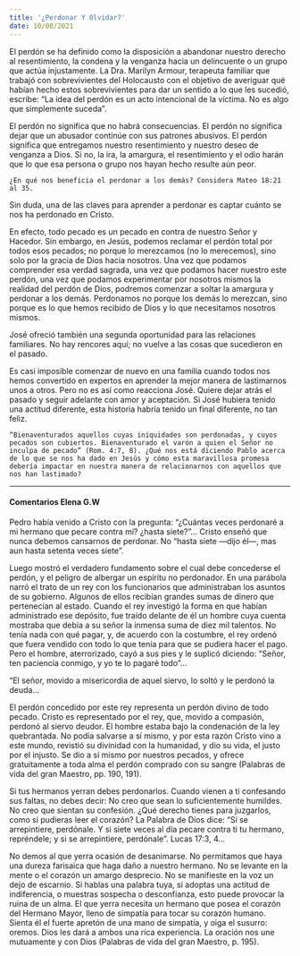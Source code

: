 ```yaml
---
title: '¿Perdonar Y Olvidar?'
date: 10/08/2021
---
```


El perdón se ha definido como la disposición a abandonar nuestro derecho al resentimiento, la condena y la venganza hacia un delincuente o un grupo que actúa injustamente. La Dra. Marilyn Armour, terapeuta familiar que trabajó con sobrevivientes del Holocausto con el objetivo de averiguar qué habían hecho estos sobrevivientes para dar un sentido a lo que les sucedió, escribe: “La idea del perdón es un acto intencional de la víctima. No es algo que simplemente suceda”.

El perdón no significa que no habrá consecuencias. El perdón no significa dejar que un abusador continúe con sus patrones abusivos. El perdón significa que entregamos nuestro resentimiento y nuestro deseo de venganza a Dios. Si no, la ira, la amargura, el resentimiento y el odio harán que lo que esa persona o grupo nos hayan hecho resulte aún peor.

`¿En qué nos beneficia el perdonar a los demás? Considera Mateo 18:21 al 35.`

Sin duda, una de las claves para aprender a perdonar es captar cuánto se nos ha perdonado en Cristo.

En efecto, todo pecado es un pecado en contra de nuestro Señor y Hacedor. Sin embargo, en Jesús, podemos reclamar el perdón total por todos esos pecados; no porque lo merezcamos (no lo merecemos), sino solo por la gracia de Dios hacia nosotros. Una vez que podamos comprender esa verdad sagrada, una vez que podamos hacer nuestro este perdón, una vez que podamos experimentar por nosotros mismos la realidad del perdón de Dios, podremos comenzar a soltar la amargura y perdonar a los demás. Perdonamos no porque los demás lo merezcan, sino porque es lo que hemos recibido de Dios y lo que necesitamos nosotros mismos.

José ofreció también una segunda oportunidad para las relaciones familiares. No hay rencores aquí; no vuelve a las cosas que sucedieron en el pasado.

Es casi imposible comenzar de nuevo en una familia cuando todos nos hemos convertido en expertos en aprender la mejor manera de lastimarnos unos a otros. Pero no es así como reacciona José. Quiere dejar atrás el pasado y seguir adelante con amor y aceptación. Si José hubiera tenido una actitud diferente, esta historia habría tenido un final diferente, no tan feliz.

`“Bienaventurados aquellos cuyas iniquidades son perdonadas, y cuyos pecados son cubiertos. Bienaventurado el varón a quien el Señor no inculpa de pecado” (Rom. 4:7, 8). ¿Qué nos está diciendo Pablo acerca de lo que se nos ha dado en Jesús y cómo esta maravillosa promesa debería impactar en nuestra manera de relacionarnos con aquellos que nos han lastimado?`

---

#### Comentarios Elena G.W

Pedro había venido a Cristo con la pregunta: “¿Cuántas veces perdonaré a mi hermano que pecare contra mí? ¿hasta siete?”… Cristo enseñó que nunca debemos cansarnos de perdonar. No “hasta siete —dijo él—, mas aun hasta setenta veces siete”.

Luego mostró el verdadero fundamento sobre el cual debe concederse el perdón, y el peligro de albergar un espíritu no perdonador. En una parábola narró el trato de un rey con los funcionarios que administraban los asuntos de su gobierno. Algunos de ellos recibían grandes sumas de dinero que pertenecían al estado. Cuando el rey investigó la forma en que habían administrado ese depósito, fue traído delante de él un hombre cuya cuenta mostraba que debía a su señor la inmensa suma de diez mil talentos. No tenía nada con qué pagar, y, de acuerdo con la costumbre, el rey ordenó que fuera vendido con todo lo que tenía para que se pudiera hacer el pago. Pero el hombre, aterrorizado, cayó a sus pies y le suplicó diciendo: “Señor, ten paciencia conmigo, y yo te lo pagaré todo”…

“El señor, movido a misericordia de aquel siervo, lo soltó y le perdonó la deuda…

El perdón concedido por este rey representa un perdón divino de todo pecado. Cristo es representado por el rey, que, movido a compasión, perdonó al siervo deudor. El hombre estaba bajo la condenación de la ley quebrantada. No podía salvarse a sí mismo, y por esta razón Cristo vino a este mundo, revistió su divinidad con la humanidad, y dio su vida, el justo por el injusto. Se dio a sí mismo por nuestros pecados, y ofrece gratuitamente a toda alma el perdón comprado con su sangre (Palabras de vida del gran Maestro, pp. 190, 191).

Si tus hermanos yerran debes perdonarlos. Cuando vienen a ti confesando sus faltas, no debes decir: No creo que sean lo suficientemente humildes. No creo que sientan su confesión. ¿Qué derecho tienes para juzgarlos, como si pudieras leer el corazón? La Palabra de Dios dice: “Si se arrepintiere, perdónale. Y si siete veces al día pecare contra ti tu hermano, repréndele; y si se arrepintiere, perdónale”. Lucas 17:3, 4…

No demos al que yerra ocasión de desanimarse. No permitamos que haya una dureza farisaica que haga daño a nuestro hermano. No se levante en la mente o el corazón un amargo desprecio. No se manifieste en la voz un dejo de escarnio. Si hablas una palabra tuya, si adoptas una actitud de indiferencia, o muestras sospecha o desconfianza, esto puede provocar la ruina de un alma. El que yerra necesita un hermano que posea el corazón del Hermano Mayor, lleno de simpatía para tocar su corazón humano. Sienta él el fuerte apretón de una mano de simpatía, y oiga el susurro: oremos. Dios les dará a ambos una rica experiencia. La oración nos une mutuamente y con Dios (Palabras de vida del gran Maestro, p. 195).